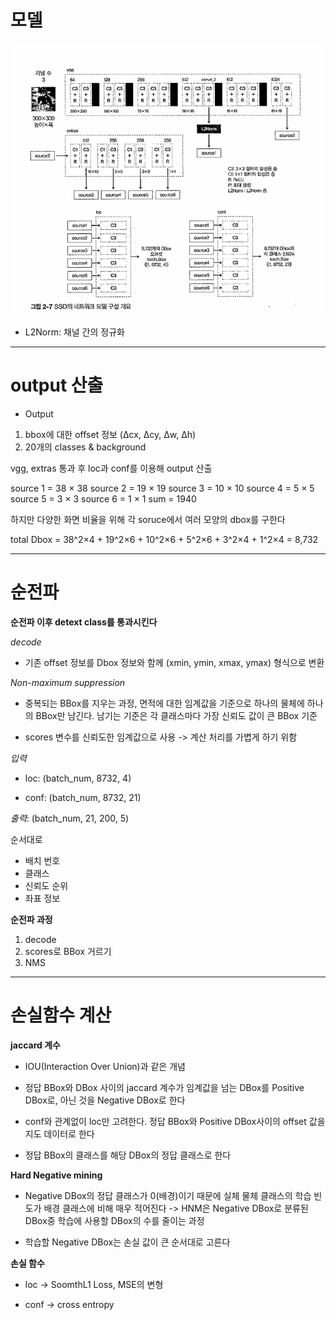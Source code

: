 # 모델

![ssd1](ssd1.png)

* L2Norm: 채널 간의 정규화

---

# output 산출

* Output
1. bbox에 대한 offset 정보 (Δcx, Δcy, Δw, Δh)
2. 20개의 classes & background


vgg, extras 통과 후 loc과 conf를 이용해 output 산출

source 1 = 38 × 38
source 2 = 19 × 19
source 3 = 10 × 10
source 4 = 5 × 5
source 5 = 3 × 3
source 6 = 1 × 1 
sum = 1940

하지만 다양한 화면 비율을 위해 각 soruce에서 여러 모양의 dbox를 구한다

total Dbox = 38^2×4 + 19^2×6 + 10^2×6 + 5^2×6 + 3^2×4 + 1^2×4 = 8,732

---

# 순전파

**순전파 이후 detext class를 통과시킨다**

*decode*

* 기존 offset 정보를 Dbox 정보와 함께 (xmin, ymin, xmax, ymax) 형식으로 변환

*Non-maximum suppression*

* 중복되는 BBox를 지우는 과정, 면적에 대한 임계값을 기준으로 하나의 물체에 하나의 BBox만 남긴다. 남기는 기준은 각 클래스마다 가장 신뢰도 값이 큰 BBox 기준

* scores 변수를 신뢰도한 임계값으로 사용 -> 계산 처리를 가볍게 하기 위함

*입력*

* loc: (batch_num, 8732, 4)

* conf: (batch_num, 8732, 21)

*출력*: (batch_num, 21, 200, 5)

순서대로
* 배치 번호
* 클래스
* 신뢰도 순위
* 좌표 정보

**순전파 과정**
1. decode
2. scores로 BBox 거르기
3. NMS

---

# 손실함수 계산

**jaccard 계수**

* IOU(Interaction Over Union)과 같은 개념

* 정답 BBox와 DBox 사이의 jaccard 계수가 임계값을 넘는 DBox를 Positive DBox로, 아닌 것을 Negative DBox로 한다

* conf와 관계없이 loc만 고려한다. 정답 BBox와 Positive DBox사이의 offset 값을 지도 데이터로 한다

* 정답 BBox의 클래스를 해당 DBox의 정답 클래스로 한다

**Hard Negative mining**

* Negative DBox의 정답 클래스가 0(배경)이기 때문에 실체 물체 클래스의 학습 빈도가 배경 클래스에 비해 매우 적어진다 -> HNM은 Negative DBox로 분류된 DBox중 학습에 사용할 DBox의 수를 줄이는 과정

* 학습할 Negative DBox는 손실 값이 큰 순서대로 고른다

**손실 함수**

* loc -> SoomthL1 Loss, MSE의 변형

* conf -> cross entropy


